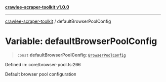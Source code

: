[**crawlee-scraper-toolkit v1.0.0**](../README.md)

***

[crawlee-scraper-toolkit](../globals.md) / defaultBrowserPoolConfig

# Variable: defaultBrowserPoolConfig

> `const` **defaultBrowserPoolConfig**: [`BrowserPoolConfig`](../interfaces/BrowserPoolConfig.md)

Defined in: core/browser-pool.ts:266

Default browser pool configuration
